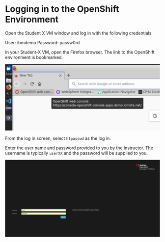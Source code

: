 # Logging in to the OpenShift Environment

Open the Student X VM window and log in with the following credentials

User: ibmdemo
Password: passw0rd

In your Student-X VM, open the Firefox browser. The link to the OpenShift environment is bookmarked.

![](img/ocp-bookmark.png)

From the log in screen, select `htpasswd` as the log in.

Enter the user name and password provided to you by the instructor. The username is typically `userXX` and the password will be supplied to you.

![](img/login-screen.png)

